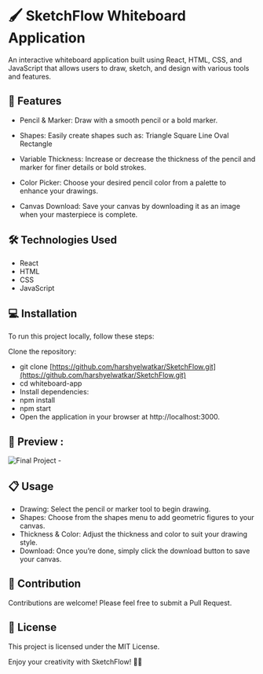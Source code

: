 # 🖌️ SketchFlow Whiteboard Application

An interactive whiteboard application built using React, HTML, CSS, and JavaScript that allows users to draw, sketch, and design with various tools and features.


## 🚀 Features

- Pencil & Marker: Draw with a smooth pencil or a bold marker.

- Shapes: Easily create shapes such as:
Triangle
Square
Line
Oval
Rectangle

- Variable Thickness: Increase or decrease the thickness of the pencil and marker for finer details or bold strokes.

- Color Picker: Choose your desired pencil color from a palette to enhance your drawings.

- Canvas Download: Save your canvas by downloading it as an image when your masterpiece is complete.


## 🛠️ Technologies Used

- React
- HTML
- CSS
- JavaScript

## 💻 Installation
To run this project locally, follow these steps:

Clone the repository:

- git clone [https://github.com/harshyelwatkar/SketchFlow.git](https://github.com/harshyelwatkar/SketchFlow.git)
- cd whiteboard-app
- Install dependencies:
- npm install
- npm start
- Open the application in your browser at http://localhost:3000.

## 📸 Preview :


![Final Project -](https://github.com/user-attachments/assets/0bb25dc5-1dac-47fd-9cc8-9e03adb8331a)



## 📋 Usage

- Drawing: Select the pencil or marker tool to begin drawing.
- Shapes: Choose from the shapes menu to add geometric figures to your canvas.
- Thickness & Color: Adjust the thickness and color to suit your drawing style.
- Download: Once you’re done, simply click the download button to save your canvas.

## 🤝 Contribution

Contributions are welcome! Please feel free to submit a Pull Request.

## 📝 License

This project is licensed under the MIT License.

Enjoy your creativity with SketchFlow! 🎨✨
